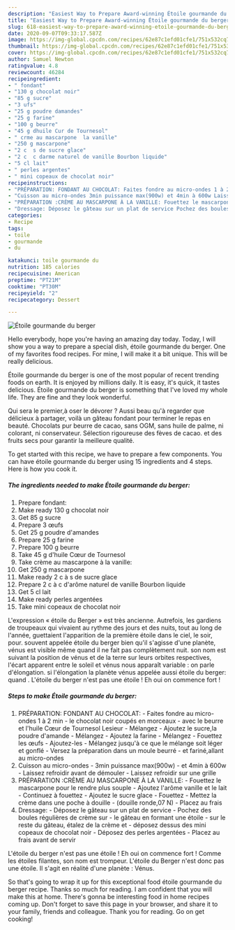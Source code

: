 ```yaml
---
description: "Easiest Way to Prepare Award-winning Étoile gourmande du berger"
title: "Easiest Way to Prepare Award-winning Étoile gourmande du berger"
slug: 618-easiest-way-to-prepare-award-winning-etoile-gourmande-du-berger
date: 2020-09-07T09:33:17.587Z
image: https://img-global.cpcdn.com/recipes/62e87c1efd01cfe1/751x532cq70/etoile-gourmande-du-berger-photo-principale-de-la-recette.jpg
thumbnail: https://img-global.cpcdn.com/recipes/62e87c1efd01cfe1/751x532cq70/etoile-gourmande-du-berger-photo-principale-de-la-recette.jpg
cover: https://img-global.cpcdn.com/recipes/62e87c1efd01cfe1/751x532cq70/etoile-gourmande-du-berger-photo-principale-de-la-recette.jpg
author: Samuel Newton
ratingvalue: 4.8
reviewcount: 46284
recipeingredient:
- " fondant"
- "130 g chocolat noir"
- "85 g sucre"
- "3 ufs"
- "25 g poudre damandes"
- "25 g farine"
- "100 g beurre"
- "45 g dhuile Cur de Tournesol"
- " crme au mascarpone  la vanille"
- "250 g mascarpone"
- "2 c  s de sucre glace"
- "2 c  c darme naturel de vanille Bourbon liquide"
- "5 cl lait"
- " perles argentes"
- " mini copeaux de chocolat noir"
recipeinstructions:
- "PRÉPARATION: FONDANT AU CHOCOLAT: Faites fondre au micro-ondes 1 à 2 min le chocolat noir coupés en morceaux avec le beurre et l&#39;huile Cœur de Tournesol Lesieur Mélangez Ajoutez le sucre,la poudre d&#39;amande Mélangez Ajoutez la farine Mélangez Fouettez les œufs Ajoutez-les Mélangez jusqu&#39;à ce que le mélange soit léger et gonflé Versez la préparation dans un moule beurré et fariné,allant au micro-ondes"
- "Cuisson au micro-ondes 3min puissance max(900w) et 4min à 600w Laissez refroidir avant de démouler Laissez refroidir sur une grille"
- "PRÉPARATION :CRÈME AU MASCARPONE À LA VANILLE: Fouettez le mascarpone pour le rendre plus souple Ajoutez l&#39;arôme vanille et le lait Continuez à fouettez Ajoutez le sucre glace Fouettez Mettez la crème dans une poche à douille (douille ronde,07 N) Placez au frais"
- "Dressage: Déposez le gâteau sur un plat de service Pochez des boules régulières de crème sur le gâteau en formant une étoile sur le reste du gâteau, étalez de la crème et déposez dessus des mini copeaux de chocolat noir Déposez des perles argentées Placez au frais avant de servir"
categories:
- Recipe
tags:
- toile
- gourmande
- du

katakunci: toile gourmande du 
nutrition: 185 calories
recipecuisine: American
preptime: "PT21M"
cooktime: "PT30M"
recipeyield: "2"
recipecategory: Dessert

---
```



![Étoile gourmande du berger](https://img-global.cpcdn.com/recipes/62e87c1efd01cfe1/751x532cq70/etoile-gourmande-du-berger-photo-principale-de-la-recette.jpg)

Hello everybody, hope you're having an amazing day today. Today, I will show you a way to prepare a special dish, étoile gourmande du berger. One of my favorites food recipes. For mine, I will make it a bit unique. This will be really delicious.

Étoile gourmande du berger is one of the most popular of recent trending foods on earth. It is enjoyed by millions daily. It is easy, it's quick, it tastes delicious. Étoile gourmande du berger is something that I've loved my whole life. They are fine and they look wonderful.

Qui sera le premier,à oser le dévorer ? Aussi beau qu&#39;à regarder que délicieux à partager, voilà un gâteau fondant pour terminer le repas en beauté. Chocolats pur beurre de cacao, sans OGM, sans huile de palme, ni colorant, ni conservateur. Sélection rigoureuse des fèves de cacao. et des fruits secs pour garantir la meilleure qualité.


To get started with this recipe, we have to prepare a few components. You can have étoile gourmande du berger using 15 ingredients and 4 steps. Here is how you cook it.

<!--inarticleads1-->

##### The ingredients needed to make Étoile gourmande du berger:

1. Prepare  fondant:
1. Make ready 130 g chocolat noir
1. Get 85 g sucre
1. Prepare 3 œufs
1. Get 25 g poudre d&#39;amandes
1. Prepare 25 g farine
1. Prepare 100 g beurre
1. Take 45 g d&#39;huile Cœur de Tournesol
1. Take  crème au mascarpone à la vanille:
1. Get 250 g mascarpone
1. Make ready 2 c à s de sucre glace
1. Prepare 2 c à c d&#39;arôme naturel de vanille Bourbon liquide
1. Get 5 cl lait
1. Make ready  perles argentées
1. Take  mini copeaux de chocolat noir


L&#39;expression « étoile du Berger » est très ancienne. Autrefois, les gardiens de troupeaux qui vivaient au rythme des jours et des nuits, tout au long de l&#39;année, guettaient l&#39;apparition de la première étoile dans le ciel, le soir, pour. souvent appelée étoile du berger bien qu&#39;il s&#39;agisse d&#39;une planète, vénus est visible même quand il ne fait pas complètement nuit. son nom est suivant la position de vénus et de la terre sur leurs orbites respectives, l&#39;écart apparent entre le soleil et vénus nous apparaît variable : on parle d&#39;élongation. si l&#39;élongation la planète vénus appelée aussi étoile du berger: quand . L&#39;étoile du berger n&#39;est pas une étoile ! Eh oui on commence fort ! 

<!--inarticleads2-->

##### Steps to make Étoile gourmande du berger:

1. PRÉPARATION: FONDANT AU CHOCOLAT: - Faites fondre au micro-ondes 1 à 2 min - le chocolat noir coupés en morceaux - avec le beurre et l&#39;huile Cœur de Tournesol Lesieur - Mélangez - Ajoutez le sucre,la poudre d&#39;amande - Mélangez - Ajoutez la farine - Mélangez - Fouettez les œufs - Ajoutez-les - Mélangez jusqu&#39;à ce que le mélange soit léger et gonflé - Versez la préparation dans un moule beurré - et fariné,allant au micro-ondes
1. Cuisson au micro-ondes - 3min puissance max(900w) - et 4min à 600w - Laissez refroidir avant de démouler - Laissez refroidir sur une grille
1. PRÉPARATION :CRÈME AU MASCARPONE À LA VANILLE: - Fouettez le mascarpone pour le rendre plus souple - Ajoutez l&#39;arôme vanille et le lait - Continuez à fouettez - Ajoutez le sucre glace - Fouettez - Mettez la crème dans une poche à douille - (douille ronde,07 N) - Placez au frais
1. Dressage: - Déposez le gâteau sur un plat de service - Pochez des boules régulières de crème sur - le gâteau en formant une étoile - sur le reste du gâteau, étalez de la crème et - déposez dessus des mini copeaux de chocolat noir - Déposez des perles argentées - Placez au frais avant de servir


L&#39;étoile du berger n&#39;est pas une étoile ! Eh oui on commence fort ! Comme les étoiles filantes, son nom est trompeur. L&#39;étoile du Berger n&#39;est donc pas une étoile. Il s&#39;agit en réalité d&#39;une planète : Vénus. 

So that's going to wrap it up for this exceptional food étoile gourmande du berger recipe. Thanks so much for reading. I am confident that you will make this at home. There's gonna be interesting food in home recipes coming up. Don't forget to save this page in your browser, and share it to your family, friends and colleague. Thank you for reading. Go on get cooking!
